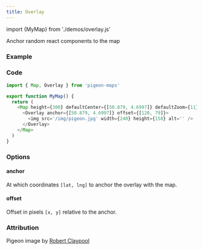 ```yaml
---
title: Overlay
---
```


import {MyMap} from './demos/overlay.js'

Anchor random react components to the map

### Example

<MyMap />

### Code

```js
import { Map, Overlay } from 'pigeon-maps'

export function MyMap() {
  return (
    <Map height={300} defaultCenter={[50.879, 4.6997]} defaultZoom={11}>  
      <Overlay anchor={[50.879, 4.6997]} offset={[120, 79]}>
        <img src='/img/pigeon.jpg' width={240} height={158} alt='' />
      </Overlay>
    </Map>
  )
}
```

### Options
#### anchor
At which coordinates `[lat, lng]` to anchor the overlay with the map.

#### offset
Offset in pixels `[x, y]` relative to the anchor.

### Attribution

Pigeon image by [Robert Claypool](https://www.flickr.com/photos/35106989@N08/7934833110/in/photolist-d6b6rq-9Mukwr-7ZmKb4-fGmwjr-j88Kou-8rMH5s-fhVDED-bMKvR8-o1g6uD-6ymdPD-fXtb7c-pfRt2D-dAChga-cJnQWu-f8EZou-9kcduE-oGhwp5-fGD6YW-dSLETS-anJCUh-98SLJQ-7bkuhT-4uSjrb-bfg6HB-qs9sHM-4gYYBL-q4GXdw-a4gKa9-iWxwyC-4HwW6X-auscdw-9mxYrg-9s659U-X7Nvz-dqcKc2-nE1XAU-qbXkKQ-4RpEww-cwxt6A-5HMS77-mGNr2K-aGjzm4-6AUdCU-9qyyvt-ceov6E-5APWsT-9mB1Hw-emfCwt-bFSixV-4dn3Cs)
